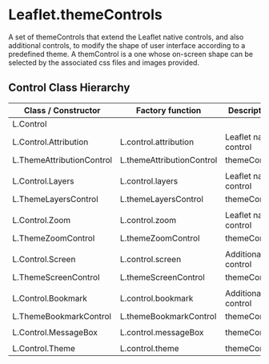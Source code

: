# Leaflet.themeControls

A set of themeControls that extend the Leaflet native controls, and also additional controls, to modify the shape of user interface according to a predefined theme. A themControl is a one whose on-screen shape can be selected by the associated css files and images provided.

## Control Class Hierarchy

| Class / Constructor                     | Factory function          | Description            |
|-----------------------------------------|---------------------------|------------------------|
| L.Control                               |                           |                        |
|	L.Control.Attribution             | L.control.attribution     | Leaflet native control |
|		L.ThemeAttributionControl | L.themeAttributionControl | themeControl           |
|                                         |                           |                        |
|	L.Control.Layers                  | L.control.layers          | Leaflet native control |
|		L.ThemeLayersControl      | L.themeLayersControl      | themeControl           |
|                                         |                           |                        |
|	L.Control.Zoom                    | L.control.zoom            | Leaflet native control |
|		L.ThemeZoomControl        | L.themeZoomControl        | themeControl           |
|                                         |                           |                        |
|	L.Control.Screen                  | L.control.screen          | Additional control     |
|		L.ThemeScreenControl      | L.themeScreenControl      | themeControl           |
|                                         |                           |                        |
|	L.Control.Bookmark                | L.control.bookmark        | Additional control     |
|		L.ThemeBookmarkControl    | L.themeBookmarkControl    | themeControl           |
|                                         |                           |                        |
|	L.Control.MessageBox              | L.control.messageBox      | themeControl           |
|                                         |                           |                        |
|	L.Control.Theme                   | L.control.theme           | themeControl           |
